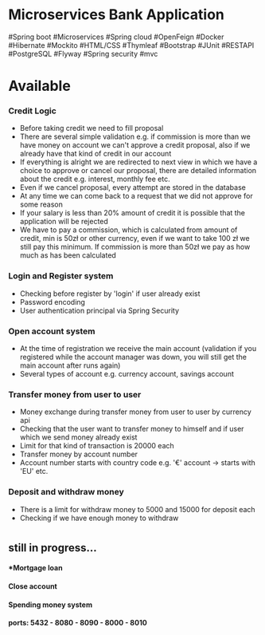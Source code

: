 ﻿# Microservices Bank Application
#Spring boot #Microservices #Spring cloud #OpenFeign #Docker #Hibernate #Mockito #HTML/CSS #Thymleaf 
#Bootstrap #JUnit #RESTAPI #PostgreSQL #Flyway #Spring security #mvc

# Available

### Credit Logic
* Before taking credit we need to fill proposal
* There are several simple validation e.g. if commission is more than we have
  money on account we can't approve a credit proposal, 
  also if we already have that kind of credit in our account
* If everything is alright we are redirected to next view in which we have a choice
to approve or cancel our proposal, there are detailed information about the credit 
e.g. interest, monthly fee etc.
* Even if we cancel proposal, every attempt are stored in the database
* At any time we can come back to a request that we did not approve for some reason
* If your salary is less than 20% amount of credit it is possible that the application will be rejected
* We have to pay a commission, which is calculated from amount of credit, min is 50zł or other currency, 
even if we want to take 100 zł we still pay this minimum. If commission is more than 50zł we pay as how much as has been calculated

### Login and Register system
* Checking before register by 'login' if user already exist
* Password encoding
* User authentication principal via Spring Security
### Open account system
* At the time of registration we receive the main account
(validation if you registered while the account manager was down,
you will still get the main account after runs again)
* Several types of account e.g. currency account, savings account
### Transfer money from user to user
* Money exchange during transfer money from user to user by currency api
* Checking that the user want to transfer money to himself and if user which we send money already exist
* Limit for that kind of transaction is 20000 each
* Transfer money by account number
* Account number starts with country code e.g. '€' account -> starts with 'EU' etc.
### Deposit and withdraw money
* There is a limit for withdraw money to 5000 and 15000 for deposit each
* Checking if we have enough money to withdraw

#
## still in progress...
#### *Mortgage loan
#### Close account
#### Spending money system

#### ports: 5432 - 8080 - 8090 - 8000 - 8010
